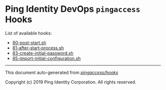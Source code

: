 
# Ping Identity DevOps `pingaccess` Hooks
List of available hooks:
* [80-post-start.sh](80-post-start.sh.md)
* [81-after-start-process.sh](81-after-start-process.sh.md)
* [83-create-initial-password.sh](83-create-initial-password.sh.md)
* [85-import-initial-configuration.sh](85-import-initial-configuration.sh.md)

---
This document auto-generated from _[pingaccess/hooks](https://github.com/pingidentity/pingidentity-docker-builds/blob/master/pingaccess/hooks)_

Copyright (c)  2019 Ping Identity Corporation. All rights reserved.
